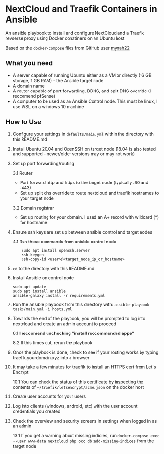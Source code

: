 # NextCloud and Traefik Containers in Ansible

An ansible playbook to install and configure NextCloud and a Traefik revserse proxy using Docker conatiners on an Ubuntu host

Based on the `docker-compose` files from GitHub user [mynah22](https://github.com/mynah22/nextcloud-docker)

## What you need
* A server capable of running Ubuntu either as a VM or directly (16 GB storage, 1 GB RAM) - the Ansible target node
* A domain name 
* A router capable of port forwarding, DDNS, and split DNS override (I reccomend pfSense)
* A computer to be used as an Ansible Control node. This must be linux, I use WSL on a windows 10 machine

## How to Use

1. Configure your settings in `defaults/main.yml` within the directory with this README.md
2. Install Ubuntu 20.04 and OpenSSH on target node (18.04 is also tested and supported - newer/older versions may or may not work)
3. Set up port forwarding/routing

    3.1 Router
        
    - Port forward http and https to the target node (typically :80 and :443)
    - Set up split dns override to route nextcloud and traefik hostnames to your target node

    3.2 Domain registrar

    - Set up routing for your domain. I used an A+ record with wildcard (*) for hostname

4. Ensure ssh keys are set up between ansible control and target nodes

    4.1 Run these commands from anisble control node
    ``` 
        sudo apt install openssh.server
        ssh-keygen
        ssh-copy-id <user>@<target_node_ip_or_hostname>
    ```
5. `cd` to the directory with this README.md
4. Install Ansible on control node
    ```
    sudo apt update
    sudo apt install ansible
    ansible-galaxy install -r requirements.yml
    ```
7. Run the ansible playbook from this directory with:
        ```
        ansible-playbook tasks/main.yml -i hosts.yml
        ```
8. Towards the end of the playbook, you will be prompted to log into nextcloud and create an admin account to proceed

    8.1 **I reccomend unchecking "install reccommended apps"** 

    8.2 If this times out, rerun the playbook

9. Once the playbook is done, check to see if your routing works by typing traefik.yourdomain.xyz into a browser
10. It may take a few minutes for traefik to install an HTTPS cert from Let's Encrypt

    10.1 You can check the status of this certificate by inspecting the contents of `~/traefik/letsencrypt/acme.json` on the docker host
11. Create user accounts for your users
12. Log into clients (windows, android, etc) with the user account credentials you created
13. Check the overview and security screens in settings when logged in as an admin

    13.1 If you get a warning about missing indicies, run `docker-compose exec --user www-data nextcloud php occ db:add-missing-indices` from the target node